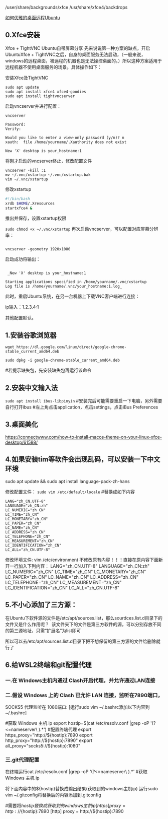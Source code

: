 /user/share/backgrounds/xfce
/usr/share/xfce4/backdrops

[如何优雅的桌面远程Ubuntu](https://zhuanlan.zhihu.com/p/126265221)
## 0.Xfce安装
Xfce + TightVNC
Ubuntu自带屏幕分享
先来说说第一种方案的缺点，开启UbuntuXfce + TightVNC之后，自身的桌面服务无法启动，（一般来说，windows的远程桌面，被远程的机器也是无法操控桌面的。）所以这种方案适用于远程机器不使用桌面服务的场景。具体操作如下：

安装Xfce及TightVNC


```shell
sudo apt update
sudo apt install xfce4 xfce4-goodies
sudo apt install tightvncserver
```

启动vncserver并进行配置：

`vncserver`

```
Password:
Verify:

Would you like to enter a view-only password (y/n)? n
xauth:  file /home/yourname/.Xauthority does not exist

New 'X' desktop is your_hostname:1
```

将刚才启动的vncserver终止，修改配置文件


```
vncserver -kill :1
mv ~/.vnc/xstartup ~/.vnc/xstartup.bak
vim ~/.vnc/xstartup
```

修改xstartup


```bash
#!/bin/bash
xrdb $HOME/.Xresources
startxfce4 &
```

推出并保存，设置xstartup权限

`sudo chmod +x ~/.vnc/xstartup`
再次启动vncserver，可以配置对应屏幕分辨率：

```

vncserver -geometry 1920x1080

```
启动成功将输出：




```

 _New 'X' desktop is your_hostname:1

Starting applications specified in /home/yourname/.vnc/xstartup
Log file is /home/yourname/.vnc/your_hostname:1.log_ 

```



此时，重启Ubuntu系统，在另一台机器上下载VNC客户端进行连接：

ip输入：1.2.3.4:1

其他配置默认。






## 1.安装谷歌浏览器

```
wget https://dl.google.com/linux/direct/google-chrome-stable_current_amd64.deb

sudo dpkg -i google-chrome-stable_current_amd64.deb
```

#若提示缺失包，先安装缺失包再运行该命令 
## 2.安装中文输入法
`sudo apt install ibus-libpinyin`
#安装完后可能需要重启一下电脑，另外需要自行打开ibus
#左上角点击application，点击settings，点击iBus Preferences

## 3.桌面美化
https://connectwww.com/how-to-install-macos-theme-on-your-linux-xfce-desktop/61588/

## 4.如果安装tim等软件会出现乱码，可以安装一下中文环境
sudo apt update && sudo apt install language-pack-zh-hans

修改配置文件：
`sudo vim /etc/default/locale`
#替换成如下内容

```
LANG="zh_CN.UTF-8"
LANGUAGE="zh_CN:zh"
LC_NUMERIC="zh_CN"
LC_TIME="zh_CN"
LC_MONETARY="zh_CN"
LC_PAPER="zh_CN"
LC_NAME="zh_CN"
LC_ADDRESS="zh_CN"
LC_TELEPHONE="zh_CN"
LC_MEASUREMENT="zh_CN"
LC_IDENTIFICATION="zh_CN"
LC_ALL="zh_CN.UTF-8"
```


修改环境文件:
vim /etc/environment
不修改原有内容！！！直接在原内容下面新开一行加入下列内容：
LANG="zh_CN.UTF-8"
LANGUAGE="zh_CN:zh"
LC_NUMERIC="zh_CN"
LC_TIME="zh_CN"
LC_MONETARY="zh_CN"
LC_PAPER="zh_CN"
LC_NAME="zh_CN"
LC_ADDRESS="zh_CN"
LC_TELEPHONE="zh_CN"
LC_MEASUREMENT="zh_CN"
LC_IDENTIFICATION="zh_CN"
LC_ALL="zh_CN.UTF-8"


## 5.不小心添加了三方源：

 在Ubuntu下软件源的文件是/etc/apt/sources.list，那么sourdces.list.d目录下的文件又是什么作用呢？
 该文件夹下的文件是第三方软件的源，可以分别存放不同的第三源地址，只需“扩展名”为list即可

所以可以去/etc/apt/sources.list.d目录下把不想保留的第三方源的文件给删除就行了

## 6.给WSL2终端和git配置代理





### 一.在 Windows主机内通过 Clash开启代理，并允许通过LAN连接

### 二.假设 Windows 上的 Clash 已允许 LAN 连接，监听在7890端口，
SOCKS5 代理监听在 1080端口:
[运行sudo vim ~/.bashrc添加以下内容到 ~/.bashrc]

#获取 Windows 主机 ip
export hostip=$(cat /etc/resolv.conf |grep -oP '(?<=nameserver\ ).*')
#配置终端代理
export https_proxy="http://${hostip}:7890
export http_proxy="http://${hostip}:7890"
export all_proxy="socks5://${hostip}:1080"


### 三.git代理配置

在终端运行cat /etc/resolv.conf |grep -oP '(?<=nameserver\ ).*'
#获取 Windows 主机 ip

将下面内容中的${hostip}替换成输出结果(获取到的windows主机ip)
运行sudo vim ~/.gitconfig将替换后的内容添加到.gitconfig


#需要将${hostip}替换成获取到的windows主机ip
[https]
    proxy = http://${hostip}:7890
[http]
    proxy = http://${hostip}:7890

